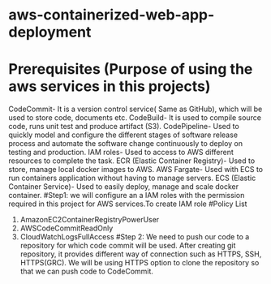 # aws-containerized-web-app-deployment
# Prerequisites (Purpose of using the aws services in this projects)
CodeCommit- It is a version control service( Same as GitHub), which will be used to store code, documents etc.
CodeBuild- It is used to compile source code, runs unit test and produce artifact (S3).
CodePipeline- Used to quickly model and configure the different stages of software release process and automate the software change continuously to deploy on testing and production.
IAM roles- Used to access to AWS different resources to complete the task.
ECR (Elastic Container Registry)- Used to store, manage local docker images to AWS.
AWS Fargate- Used with ECS to run containers application without having to manage servers.
ECS (Elastic Container Service)- Used to easily deploy, manage and scale docker container.
#Step1:
 we will configure an a IAM roles with the permission required in this project for AWS services.To create IAM role
#Policy List
1. AmazonEC2ContainerRegistryPowerUser
2. AWSCodeCommitReadOnly
3. CloudWatchLogsFullAccess
#Step 2:
 We need to push our code to a repository for which code commit will be used. After creating git repository, it provides different way of connection such as HTTPS, SSH, HTTPS(GRC). We will be using HTTPS option to clone the repository so that we can push code to CodeCommit.

